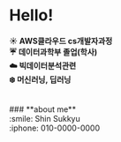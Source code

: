 # **Hello!**

**:sunny: AWS클라우드 cs개발자과정** <br>
**:umbrella: 데이터과학부 졸업(학사)** <br>
**:cloud: 빅데이터분석관련** <br>
**:snowflake: 머신러닝, 딥러닝** <br>

<br>
### **about me** <br>
:smile: Shin Sukkyu <br>
:iphone: 010-0000-0000 <br>
